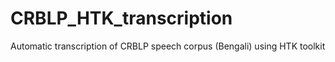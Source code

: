 CRBLP_HTK_transcription
=======================

Automatic transcription of CRBLP speech corpus (Bengali) using HTK toolkit
